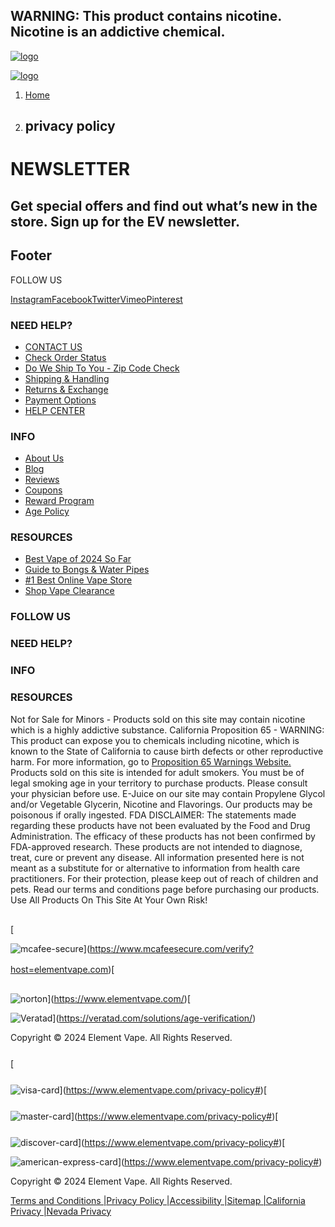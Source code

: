 WARNING: This product contains nicotine. Nicotine is an addictive chemical.
---------------------------------------------------------------------------

[![logo](/headless-logo.png)](https://www.elementvape.com/)

[![logo](/headless-logo.png)](https://www.elementvape.com/)

1. [Home](https://www.elementvape.com/)
    
2. privacy policy
    --------------
    

NEWSLETTER
==========

Get special offers and find out what’s new in the store. Sign up for the EV newsletter.
---------------------------------------------------------------------------------------

Footer
------

FOLLOW US

[Instagram](https://www.instagram.com/elementvape/ "Instagram")[Facebook](https://www.facebook.com/elementvape "Facebook")[Twitter](https://twitter.com/element_vape "Twitter")[Vimeo](https://www.vimeo.com/elementvape "Vimeo")[Pinterest](https://www.pinterest.com/elementvape "Pinterest")

### NEED HELP?

* [CONTACT US](https://www.elementvape.com/contact-us)
* [Check Order Status](https://www.elementvape.com/shippingtracking)
* [Do We Ship To You - Zip Code Check](https://www.elementvape.com/do-we-ship)
* [Shipping & Handling](https://www.elementvape.com/shipping-and-handling)
* [Returns & Exchange](https://www.elementvape.com/returns-policy)
* [Payment Options](https://www.elementvape.com/payment-options)
* [HELP CENTER](https://elementvape.zendesk.com/hc/en-us)

### INFO

* [About Us](https://www.elementvape.com/about)
* [Blog](https://www.elementvape.com/blog)
* [Reviews](https://www.elementvape.com/reviews)
* [Coupons](https://www.elementvape.com/coupons)
* [Reward Program](https://www.elementvape.com/reward-program)
* [Age Policy](https://www.elementvape.com/age-policy)

### RESOURCES

* [Best Vape of 2024 So Far](https://www.elementvape.com/blog/post/best-vape-of-2024-so-far)
* [Guide to Bongs & Water Pipes](https://www.elementvape.com/blog/post/bongs-guide)
* [#1 Best Online Vape Store](https://www.elementvape.com/blog/post/2023-awards)
* [Shop Vape Clearance](https://www.elementvape.com/clearance)

### FOLLOW US

### NEED HELP?

### INFO

### RESOURCES

Not for Sale for Minors - Products sold on this site may contain nicotine which is a highly addictive substance. California Proposition 65 - WARNING: This product can expose you to chemicals including nicotine, which is known to the State of California to cause birth defects or other reproductive harm. For more information, go to [Proposition 65 Warnings Website.](https://www.p65warnings.ca.gov/) Products sold on this site is intended for adult smokers. You must be of legal smoking age in your territory to purchase products. Please consult your physician before use. E-Juice on our site may contain Propylene Glycol and/or Vegetable Glycerin, Nicotine and Flavorings. Our products may be poisonous if orally ingested. FDA DISCLAIMER: The statements made regarding these products have not been evaluated by the Food and Drug Administration. The efficacy of these products has not been confirmed by FDA-approved research. These products are not intended to diagnose, treat, cure or prevent any disease. All information presented here is not meant as a substitute for or alternative to information from health care practitioners. For their protection, please keep out of reach of children and pets. Read our terms and conditions page before purchasing our products. Use All Products On This Site At Your Own Risk!

[![](data:image/svg+xml,%3csvg%20xmlns=%27http://www.w3.org/2000/svg%27%20version=%271.1%27%20width=%2782%27%20height=%2730%27/%3e)![mcafee-secure](data:image/gif;base64,R0lGODlhAQABAIAAAAAAAP///yH5BAEAAAAALAAAAAABAAEAAAIBRAA7)

![mcafee-secure](/assets/footer/mcafee-secure.svg)](https://www.mcafeesecure.com/verify?host=elementvape.com)[![](data:image/svg+xml,%3csvg%20xmlns=%27http://www.w3.org/2000/svg%27%20version=%271.1%27%20width=%2782%27%20height=%2730%27/%3e)![norton](data:image/gif;base64,R0lGODlhAQABAIAAAAAAAP///yH5BAEAAAAALAAAAAABAAEAAAIBRAA7)

![norton](/assets/footer/norton-av.svg)](https://www.elementvape.com/)[![](data:image/svg+xml,%3csvg%20xmlns=%27http://www.w3.org/2000/svg%27%20version=%271.1%27%20width=%2782%27%20height=%2730%27/%3e)![Veratad](data:image/gif;base64,R0lGODlhAQABAIAAAAAAAP///yH5BAEAAAAALAAAAAABAAEAAAIBRAA7)

![Veratad](/_next/image?url=%2Fassets%2Ffooter%2FVeratad-logo.png&w=256&q=75)](https://veratad.com/solutions/age-verification/)

Copyright © 2024 Element Vape. All Rights Reserved.

[![](data:image/svg+xml,%3csvg%20xmlns=%27http://www.w3.org/2000/svg%27%20version=%271.1%27%20width=%2739%27%20height=%2725%27/%3e)![visa-card](data:image/gif;base64,R0lGODlhAQABAIAAAAAAAP///yH5BAEAAAAALAAAAAABAAEAAAIBRAA7)

![visa-card](/assets/footer/creditcard_visa.svg)](https://www.elementvape.com/privacy-policy#)[![](data:image/svg+xml,%3csvg%20xmlns=%27http://www.w3.org/2000/svg%27%20version=%271.1%27%20width=%2739%27%20height=%2725%27/%3e)![master-card](data:image/gif;base64,R0lGODlhAQABAIAAAAAAAP///yH5BAEAAAAALAAAAAABAAEAAAIBRAA7)

![master-card](/assets/footer/creditcard_master.svg)](https://www.elementvape.com/privacy-policy#)[![](data:image/svg+xml,%3csvg%20xmlns=%27http://www.w3.org/2000/svg%27%20version=%271.1%27%20width=%2739%27%20height=%2725%27/%3e)![discover-card](data:image/gif;base64,R0lGODlhAQABAIAAAAAAAP///yH5BAEAAAAALAAAAAABAAEAAAIBRAA7)

![discover-card](/assets/footer/creditcard_discover.svg)](https://www.elementvape.com/privacy-policy#)[![](data:image/svg+xml,%3csvg%20xmlns=%27http://www.w3.org/2000/svg%27%20version=%271.1%27%20width=%2739%27%20height=%2725%27/%3e)![american-express-card](data:image/gif;base64,R0lGODlhAQABAIAAAAAAAP///yH5BAEAAAAALAAAAAABAAEAAAIBRAA7)

![american-express-card](/assets/footer/creditcard_american.svg)](https://www.elementvape.com/privacy-policy#)

Copyright © 2024 Element Vape. All Rights Reserved.

[Terms and Conditions |](https://www.elementvape.com/terms-and-conditions)[Privacy Policy |](https://www.elementvape.com/privacy-policy)[Accessibility |](https://www.elementvape.com/accessibility)[Sitemap |](https://www.elementvape.com/sitemap)[California Privacy |](https://www.elementvape.com/privacy-policy#ca-policy)[Nevada Privacy](https://www.elementvape.com/privacy-policy#nv-policy)